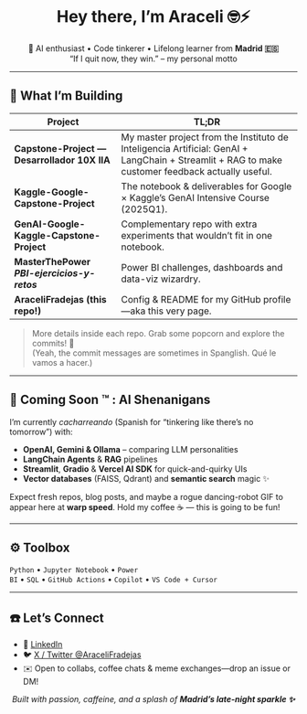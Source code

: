 <!--  Hi there, I’m Araceli!  -->
<h1 align="center">Hey there, I’m Araceli 🤓⚡</h1>
<p align="center">
  🚀  AI enthusiast • Code tinkerer • Lifelong learner from <strong>Madrid 🇪🇸</strong>  
  <br/>“If I quit now, they win.” – my personal motto
</p>

---

## 🔭 What I’m Building

| Project | TL;DR |
|---------|-------|
| **Capstone-Project — Desarrollador 10X IIA** | My master project from the Instituto de Inteligencia Artificial: GenAI + LangChain + Streamlit + RAG to make customer feedback actually useful. |
| **Kaggle-Google-Capstone-Project** | The notebook & deliverables for Google × Kaggle’s GenAI Intensive Course (2025Q1). |
| **GenAI-Google-Kaggle-Capstone-Project** | Complementary repo with extra experiments that wouldn’t fit in one notebook. |
| **MasterThePower _PBI-ejercicios-y-retos_** | Power BI challenges, dashboards and data-viz wizardry. |
| **AraceliFradejas (this repo!)** | Config & README for my GitHub profile—aka this very page. |

> More details inside each repo. Grab some popcorn and explore the commits! 🍿  
> (Yeah, the commit messages are sometimes in Spanglish. Qué le vamos a hacer.)

---

## 🤖 Coming Soon ™ : AI Shenanigans

I’m currently *cacharreando* (Spanish for “tinkering like there’s no tomorrow”) with:

* **OpenAI, Gemini & Ollama** – comparing LLM personalities  
* **LangChain Agents** & **RAG** pipelines  
* **Streamlit**, **Gradio** & **Vercel AI SDK** for quick-and-quirky UIs  
* **Vector databases** (FAISS, Qdrant) and **semantic search** magic ✨  

Expect fresh repos, blog posts, and maybe a rogue dancing-robot GIF to appear here at **warp speed**. Hold my coffee ☕ — this is going to be fun!

---

## ⚙️ Toolbox

<code>Python</code> • <code>Jupyter&nbsp;Notebook</code> • <code>Power BI</code> • <code>SQL</code> • <code>GitHub&nbsp;Actions</code> • <code>Copilot</code> • <code>VS Code + Cursor</code>

---

## ☎️ Let’s Connect

- 💼 [LinkedIn](https://www.linkedin.com/in/araceli-fradejas-munoz-transformaciondigital)  
- 🐦 [X / Twitter @AraceliFradejas](https://twitter.com/AraceliFradejas)  
- ✉️ Open to collabs, coffee chats & meme exchanges—drop an issue or DM!

<p align="center">
  <i>Built with passion, caffeine, and a splash of <strong>Madrid’s late-night sparkle ✨</strong></i>
</p>
